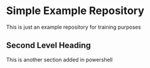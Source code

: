 # Simple Example Repository 

This is just an example repository for training purposes 

## Second Level Heading
This is another section added in powershell
